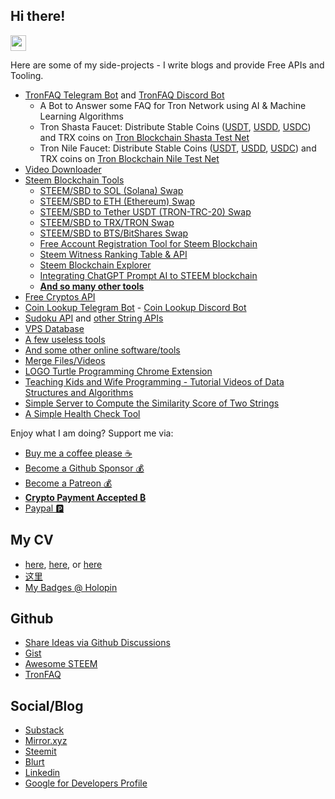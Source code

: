 ## Hi there!

<img src="https://codingnbb.com/images/wavehand.gif" width="25px">

Here are some of my side-projects - I write blogs and provide Free APIs and Tooling.
- [TronFAQ Telegram Bot](https://t.me/TronFAQBot) and [TronFAQ Discord Bot](#)
      <ul>
        <li>A Bot to Answer some FAQ for Tron Network using AI & Machine Learning Algorithms</li>
        <li>Tron Shasta Faucet: Distribute Stable Coins (<a rel=nofollow target=_blank href="https://shasta.tronscan.io/#/contract/TG3XXyExBkPp9nzdajDZsozEu4BkaSJozs">USDT</a>, <a rel=nofollow target=_blank href="https://shasta.tronscan.io/#/contract/TVMZYcbjpjaGqmciUjzuRWzANTXfHxrRCs">USDD</a>, <a rel=nofollow target=_blank href="https://shasta.tronscan.io/#/contract/TSdZwNqpHofzP6BsBKGQUWdBeJphLmF6id">USDC</a>) and TRX coins on <a target=_blank rel=nofollow href="https://shasta.tronscan.org/#/address/TSNEe5Tf4rnc9zPMNXfaTF5fZfHDDH8oyW">Tron Blockchain Shasta Test Net</a></li>
        <li>Tron Nile Faucet: Distribute Stable Coins (<a rel=nofollow target=_blank href="https://nile.tronscan.org/#/contract/TXYZopYRdj2D9XRtbG411XZZ3kM5VkAeBf">USDT</a>, <a rel=nofollow target=_blank href="https://nile.tronscan.io/#/contract/TFT7sNiNDGZcqL7z7dwXUPpxrx1Ewk8iGL">USDD</a>, <a rel=nofollow target=_blank href="https://nile.tronscan.io/#/contract/TEMVynQpntMqkPxP6wXTW2K7e4sM3cRmWz">USDC</a>) and TRX coins on <a target=_blank rel=nofollow href="https://nile.tronscan.org/#/address/TSNEe5Tf4rnc9zPMNXfaTF5fZfHDDH8oyW">Tron Blockchain Nile Test Net</a></li>
        </ul>
- [Video Downloader](https://weibomiaopai.com/download-video-parser.php)
- [Steem Blockchain Tools](https://steemyy.com)
       <ul>
            <li><a target=_blank href="https://steemyy.com/steem2sol.php">STEEM/SBD to SOL (Solana) Swap</a></li>
            <li><a target=_blank href="https://steemyy.com/steem2eth.php">STEEM/SBD to ETH (Ethereum) Swap</a></li>
            <li><a target=_blank href="https://steemyy.com/steem2usdt.php">STEEM/SBD to Tether USDT (TRON-TRC-20) Swap</a></li>
            <li><a target=_blank href="https://steemyy.com/steem2trx.php">STEEM/SBD to TRX/TRON Swap</a></li>
            <li><a target=_blank href="https://steemyy.com/steem2bts.php">STEEM/SBD to BTS/BitShares Swap</a></li>
            <li><a target=_blank href="https://steemyy.com/reg.php">Free Account Registration Tool for Steem Blockchain</a></li>
            <li><a target=_blank href="https://steemyy.com/witness-ranking">Steem Witness Ranking Table & API</a></li>
            <li><a target=_blank href="https://steemyy.com/block.php">Steem Blockchain Explorer</a></li>
            <li><a target=_blank href="https://helloacm.com/integrating-chatgpt-prompt-ai-to-steem-blockchain/">Integrating ChatGPT Prompt AI to STEEM blockchain</a></li>
            <li><a target=_blank href="https://steemyy.com/list-of-tools.php"><B>And so many other tools</B></a></li>
      </ul>
- [Free Cryptos API](https://steemit.com/witness-category/@justyy/serverless-api-to-query-the-cryptos-and-fiat)
- [Coin Lookup Telegram Bot](https://t.me/CoinLookupBot) - [Coin Lookup Discord Bot](https://discord.com/oauth2/authorize?client_id=417847038697406467&permissions=522304&scope=bot)
- [Sudoku API](https://steemit.com/witness-category/@justyy/made-a-sudoku-api) and [other String APIs](https://str.justyy.workers.dev/)
- [VPS Database](https://anothervps.com/vps-database/)
- [A few useless tools](https://helloacm.com/tools/)
- [And some other online software/tools](https://steakovercooked.com/Software.Home)
- [Merge Files/Videos](https://slowapi.com/merge-videos/)
- [LOGO Turtle Programming Chrome Extension](https://chrome.google.com/webstore/detail/logo-turtle-graphics/dcoeaobaokbccdcnadncifmconllpihp)
- [Teaching Kids and Wife Programming - Tutorial Videos of Data Structures and Algorithms](https://zhihua-lai.com/teaching/)
- [Simple Server to Compute the Similarity Score of Two Strings](https://github.com/DoctorLai/SimilarString)
- [A Simple Health Check Tool](https://github.com/DoctorLai/health-checks)

Enjoy what I am doing? Support me via:
- [Buy me a coffee please ☕](https://helloacm.com/out/buymecoffee)
- [Become a Github Sponsor 💰](https://github.com/sponsors/DoctorLai)
- [Become a Patreon 💰](https://www.patreon.com/doctorlai)
- **[Crypto Payment Accepted  ₿](https://justyy.com/out/cryptopayment)**
- [Paypal 🅿️](https://justyy.com/out/paypal)

## My CV
- [here](https://github.com/DoctorLai/resume/blob/main/zhihua-lai-resume-en.md), [here](https://zhihua-lai.com), or [here](https://www.microsoft.com/en-us/research/people/zhihualai/)
- [这里](https://github.com/DoctorLai/resume/blob/main/zhihua-lai-ch.md)
- [My Badges @ Holopin](https://www.holopin.io/@doctorlai#)

## Github
- [Share Ideas via Github Discussions](https://github.com/DoctorLai/DoctorLai/discussions)
- [Gist](https://gist.github.com/doctorlai)
- [Awesome STEEM](https://github.com/Doctorlai/awesome-steem)
- [TronFAQ](https://github.com/DoctorLai/Tron-FAQ)

## Social/Blog
- [Substack](https://doctorlai.substack.com/)
- [Mirror.xyz](https://mirror.xyz/0xa80a14E014C3a10ef50aa5Cd3FE22393181b1749)
- [Steemit](https://steemit.com/@justyy)
- [Blurt](https://steemit.com/@justyy)
- [Linkedin](https://www.linkedin.com/in/doctorlai/)
- [Google for Developers Profile](https://g.dev/doctorlai)
